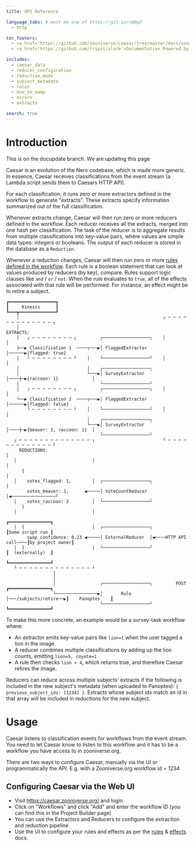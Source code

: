 ```yaml
---
title: API Reference

language_tabs: # must be one of https://git.io/vQNgJ
  - http

toc_footers:
  - <a href='https://github.com/zooniverse/caesar/tree/master/docs/source/'>Modify documentation</a>
  - <a href='https://github.com/tripit/slate'>Documentation Powered by Slate</a>

includes:
  - caesar_data
  - reducer_configuration
  - reduction_mode
  - subject_metadata
  - rules
  - how_to_swap
  - errors
  - extracts

search: true
---
```


# Introduction

This is on the docupdate branch. We are updating this page

Caesar is an evolution of the Nero codebase, which is made more generic. In
essence, Caesar receives classifications from the event stream (a Lambda script
sends them to Caesars HTTP API).

For each classification, it runs zero or more extractors defined in the
workflow to generate "extracts". These extracts specify information summarized
out of the full classification.

Whenever extracts change, Caesar will then run zero or more reducers defined in
the workflow. Each reducer receives all the extracts, merged into one hash per
classification. The task of the reducer is to aggregate results from multiple
classifications into key-value pairs, where values are simple data types:
integers or booleans. The output of each reducer is stored in the database as a
`Reduction`.

Whenever a reduction changes, Caesar will then run zero or more [rules defined
in the
workflow](https://github.com/zooniverse/caesar/blob/master/docs/rules.md). Each
rule is a boolean statement that can look at values produced by reducers (by
key), compare. Rules support logic clauses like `and` / `or` / `not`. When the
rule evaluates to `true`, all of the effects associated with that rule will be
performed. For instance, an effect might be to retire a subject.

```
┏━━━━━━━━━━━━━━━━━━┓
┃     Kinesis      ┃
┗━━━┳━━━━━━━━━━━━━━┛
    │                                                       ┌ ─ ─ ─ ─ ─ ─ ─ ─ ─ ─ ─ ─ ─ ┐
    │                                                         EXTRACTS:
    │   ┌ ─ ─ ─ ─ ─ ─ ─ ─ ┐         ┌──────────────────┐    │                           │
    ├──▶ Classification 1  ────┬───▶│ FlaggedExtractor │──────▶{flagged: true}
    │   └ ─ ─ ─ ─ ─ ─ ─ ─ ┘    │    └──────────────────┘    │                           │
    │                          │    ┌──────────────────┐
    │                          └───▶│ SurveyExtractor  │────┼─▶{raccoon: 1}             │
    │                               └──────────────────┘
    │   ┌ ─ ─ ─ ─ ─ ─ ─ ─ ┐         ┌──────────────────┐    │                           │
    └──▶ Classification 2  ────┬───▶│ FlaggedExtractor │──────▶{flagged: false}
        └ ─ ─ ─ ─ ─ ─ ─ ─ ┘    │    └──────────────────┘    │                           │
                               │    ┌──────────────────┐
                               └───▶│ SurveyExtractor  │────┼─▶{beaver: 1, raccoon: 1}  │
                                    └──────────────────┘
   ┌ ─ ─ ─ ─ ─ ─ ─ ─ ─ ─ ─ ─ ─ ─ ┐                          └ ─ ─ ─ ─ ─ ─ ─ ─ ─ ─ ─ ─ ─ ┘
     REDUCTIONS:                                                          │
   │                             │                                        │
      {                                                                   │
   │    votes_flagged: 1,        │  ┌──────────────────┐                  │
        votes_beaver: 1,      ◀─────│ VoteCountReducer │◀─────────────────┘
   │    votes_raccoon: 2         │  └──────────────────┘
      }
   │                             │
                                                                              ┏━━━━━━━━━━━━━━━━┓
   │  {                          │  ┌──────────────────┐                      ┃Some script run ┃
        swap_confidence: 0.23 ◀─────│ ExternalReducer  │◀────HTTP API call────┃by project owner┃
   │  }                          │  └──────────────────┘                      ┃  (externally)  ┃
                                                                              ┗━━━━━━━━━━━━━━━━┛
   └ ─ ─ ─ ─ ─ ─ ─ ─ ─ ─ ─ ─ ─ ─ ┘
                  │
                  │
                  │                 ┌──────────────────┐         POST         ┏━━━━━━━━━━━━━━━━┓
                  └────────────────▶│       Rule       │───/subjects/retire──▶┃    Panoptes    ┃
                                    └──────────────────┘                      ┗━━━━━━━━━━━━━━━━┛
```

To make this more concrete, an example would be a survey-task workflow where:

* An extractor emits key-value pairs like `lion=1` when the user tagged a lion
  in the image.
* A reducer combines multiple classifications by adding up the lion counts,
  emitting `lion=5, coyote=1`
* A rule then checks `lion > 4`, which returns true, and therefore Caesar
  retires the image.

Reducers can reduce across multiple subjects' extracts if the following is
included in the new subject's metadata (when uploaded to Panoptes): `{
previous_subject_ids: [1234] }`. Extracts whose subject ids match an id in that
array will be included in reductions for the new subject.

# Usage

Caesar listens to classification events for workflows from the event stream.
You need to let Caesar know to listen to this workflow and it has to be a
workflow you have access to in zooniverse.org.

There are two ways to configure Caesar, manually via the UI or programmatically the API.
E.g. with a Zooniverse.org workflow id = 1234

## Configuring Caesar via the Web UI
 + Visit https://caesar.zooniverse.org/ and login.
 + Click on "Workflows" and click "Add" and enter the workflow ID (you can find this in the Project Builder page)
 + You can use the Extractors and Reducers to configure the extraction and reduction pipeline
 + Use the UI to configure your rules and effects as per the [rules](#rules) & [effects](#effects) docs.

